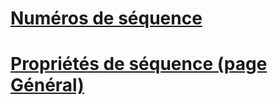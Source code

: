# [Numéros de séquence](sequence-numbers.md)
# [Propriétés de séquence (page Général)](sequence-properties-general-page.md)
